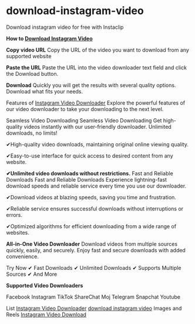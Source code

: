 # download-instagram-video
Download instagram video for free with Instaclip

**How to [Download Instagram Video](https://instaclip.app/download-instagram-video/)**

**Copy video URL**
Copy the URL of the video you want to download from any supported website

**Paste the URL**
Paste the URL into the video downloader text field and click the Download button.

**Download**
Quickly you will get the results with several quality options. Download what fits your needs.

Features of [Instagram Video Downloader](https://instaclip.app/)
Explore the powerful features of our video downloader to take your downloading to the next level.

Seamless Video Downloading
Seamless Video Downloading
Get high-quality videos instantly with our user-friendly downloader. Unlimited downloads, no limits!

✔High-quality video downloads, maintaining original online viewing quality.

✔Easy-to-use interface for quick access to desired content from any website.

**✔Unlimited video downloads without restrictions.**
Fast and Reliable Downloads
Fast and Reliable Downloads
Experience lightning-fast download speeds and reliable service every time you use our downloader.

✔Download videos at blazing speeds, saving you time and frustration.

✔Reliable service ensures successful downloads without interruptions or errors.

✔Optimized algorithms for efficient downloading from a wide range of websites.

**All-in-One Video Downloader**
Download videos from multiple sources quickly, easily, and securely. Enjoy fast and secure downloads with added convenience.

Try Now
✔ Fast Downloads
✔ Unlimited Downloads
✔ Supports Multiple Sources
✔ And More

**Supported Video Downloaders**

Facebook Instagram TikTok ShareChat Moj Telegram Snapchat Youtube

List
[Instagram Video Downloader](https://instaclip.app/)
[download instagram video](https://instaclip.app/) Images and Reels
[Instagram Video Download](https://instaclip.app/) 
